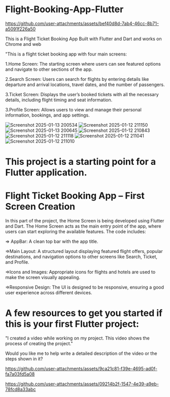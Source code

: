 # Flight-Booking-App-Flutter


https://github.com/user-attachments/assets/bef40d8d-7ab4-46cc-8b71-a5091f226a50



This is a Flight Ticket Booking App Built with Flutter and Dart and works on Chrome and web

"This is a flight ticket booking app with four main screens:

1.Home Screen: The starting screen where users can see featured options and navigate to other sections of the app.

2.Search Screen: Users can search for flights by entering details like departure and arrival locations, travel dates, and the number of passengers.

3.Ticket Screen: Displays the user’s booked tickets with all the necessary details, including flight timing and seat information.

3.Profile Screen: Allows users to view and manage their personal information, bookings, and app settings.

<p align="center">
 
![Screenshot 2025-01-13 200534](https://github.com/user-attachments/assets/da2cfe44-71ad-45f7-9402-e980a5ab9c8d)
![Screenshot 2025-01-12 211150](https://github.com/user-attachments/assets/55eddccc-0be1-4988-b98d-722d7655edb6)
![Screenshot 2025-01-13 200645](https://github.com/user-attachments/assets/4b206390-8771-4971-b02a-7aeaeffc8d4f)
![Screenshot 2025-01-12 210843](https://github.com/user-attachments/assets/9ad32065-b9b1-4b1f-adf2-31ec63d7ab38)
![Screenshot 2025-01-12 211118](https://github.com/user-attachments/assets/f577d27d-b607-42fb-9066-ac32c338d9d8)
![Screenshot 2025-01-12 211041](https://github.com/user-attachments/assets/9d05257f-5bac-4cde-9bdd-850a1d98a41d)
![Screenshot 2025-01-12 211010](https://github.com/user-attachments/assets/e1e0bce3-6118-4f04-aa80-e70c32f9325b)

</p>

# This project is a starting point for a Flutter application.
# Flight Ticket Booking App – First Screen Creation

In this part of the project, the Home Screen is being developed using Flutter and Dart. The Home Screen acts as the main entry point of the app, where users can start exploring the available features. The code includes:

=> AppBar: A clean top bar with the app title.

=>Main Layout: A structured layout displaying featured flight offers, popular destinations, and navigation options to other screens like Search, Ticket, and Profile.

=>Icons and Images: Appropriate icons for flights and hotels are used to make the screen visually appealing.

=>Responsive Design: The UI is designed to be responsive, ensuring a good user experience across different devices.

# A few resources to get you started if this is your first Flutter project:

"I created a video while working on my project. This video shows the process of creating the project."

Would you like me to help write a detailed description of the video or the steps shown in it?


https://github.com/user-attachments/assets/9ca21c81-f39e-4695-ad0f-fa7a03fd5a08



https://github.com/user-attachments/assets/09214b2f-1547-4e39-a9eb-78fcd8a33abc

